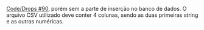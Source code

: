 [Code/Drops #90](https://www.youtube.com/watch?v=moQRSQR1ATw), porém sem a parte de inserção no banco de dados. O arquivo CSV utilizado deve conter 4 colunas, sendo as duas primeiras string e as outras numéricas.